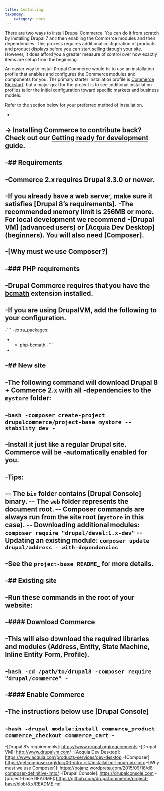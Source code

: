```yaml
---
title: Installing
taxonomy:
    category: docs
---
```


There are two ways to install Drupal Commerce. You can do it from scratch by installing Drupal 7 and then enabling the Commerce modules and their dependencies. This process requires additional configuration of products and product displays before you can start selling through your site.  However, it does afford you a greater measure of control over how exactly items are setup from the beginning.

An easier way to install Drupal Commerce would be to use an installation profile that enables and configures the Commerce modules and components for you.  The primary starter installation profile is <a href="http://drupal.org/project/commerce_kickstart">Commerce Kickstart</a>, but a major goal for the project is to see additional installation profiles tailor the initial configuration toward specific markets and business models.

Refer to the section below for your preferred method of installation.


 -
 ->    **Installing Commerce to contribute back?** Check out our [Getting ready for development](../04.contributing/01.development-environment) guide.
 -
 -## Requirements
 -
 -Commerce 2.x requires Drupal 8.3.0 or newer.
 -
 -If you already have a web server, make sure it satisfies [Drupal 8’s requirements].
 -The recommended memory limit is 256MB or more. For local development we recommend
 -[Drupal VM] (advanced users) or [Acquia Dev Desktop] (beginners). You will also need [Composer].
 -
 -[Why must we use Composer?]
 -
 -### PHP requirements
 -
 -Drupal Commerce requires that you have the [bcmath](http://php.net/manual/en/intro.bc.php) extension installed. 
 -
 -If you are using DrupalVM, add the following to your configuration.
 -
 -```
 -extra_packages:
 -  - php-bcmath
 -```
 -
 -## New site
 -
 -The following command will download Drupal 8 + Commerce 2.x with all
 -dependencies to the `mystore` folder:
 -
 -```bash
 -composer create-project drupalcommerce/project-base mystore --stability dev
 -```
 -
 -Install it just like a regular Drupal site. Commerce will be
 -automatically enabled for you.
 -
 -Tips:
 -
 --  The `bin` folder contains [Drupal Console] binary.
 --  The `web` folder represents the document root.
 --  Composer commands are always run from the site root (`mystore` in this case).
 --  Downloading additional modules:   `composer require "drupal/devel:1.x-dev"`
 --  Updating an existing module: `composer update drupal/address -–with-dependencies`
 -
 -See the `project-base README`_ for more details.
 -
 -## Existing site
 -
 -Run these commands in the root of your website:
 -
 -#### Download Commerce
 -
 -This will also download the required libraries and modules (Address, Entity, State Machine, Inline Entity Form, Profile).
 -
 -```bash
 -cd /path/to/drupal8
 -composer require "drupal/commerce"
 -```
 -
 -#### Enable Commerce
 -
 -The instructions below use [Drupal Console]
 -
 -```bash
 -drupal module:install commerce_product commerce_checkout commerce_cart
 -```
 -
 -[Drupal 8’s requirements]: https://www.drupal.org/requirements
 -[Drupal VM]: http://www.drupalvm.com/
 -[Acquia Dev Desktop]: https://www.acquia.com/products-services/dev-desktop
 -[Composer]: https://getcomposer.org/doc/00-intro.rst#installation-linux-unix-osx
 -[Why must we use Composer?]: https://bojanz.wordpress.com/2015/09/18/d8-composer-definitive-intro/
 -[Drupal Console]: https://drupalconsole.com
 -[project-base README]: https://github.com/drupalcommerce/project-base/blob/8.x/README.md